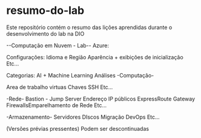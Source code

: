 # resumo-do-lab
Este repositório contém o resumo das lições aprendidas durante o desenvolvimento do lab na DIO

 --Computação em Nuvem - Lab--
Azure:

Configurações:
Idioma e Região
Aparência + exibições de inicialização
Etc...

Categorias:
AI + Machine Learning
Análises
 -Computação-

 
 Area de trabalho virtuas
 Chaves SSH
 Etc...

 
 -Rede-
 Bastion - Jump Server
 Endereço IP públicos
 ExpressRoute
 Gateway
 FirewallsEmparelhamento de Rede
 Etc...

 
 -Armazenamento-
 Servidores
 DIscos
 Migração
DevOps
Etc...


 (Versões prévias pressentes)
 Podem ser descontinuadas
